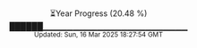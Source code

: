 <p align="center">
⏳Year Progress (20.48 %) <br>
██████▁▁▁▁▁▁▁▁▁▁▁▁▁▁▁▁▁▁▁▁▁▁▁▁ <br>
<sub>Updated: Sun, 16 Mar 2025 18:27:54 GMT</sub>
</p>

